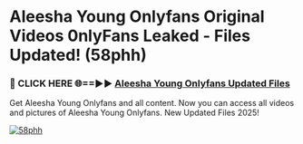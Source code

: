 # Aleesha Young Onlyfans Original Videos 0nlyFans Leaked - Files Updated! (58phh)

<h3>🔴 CLICK HERE 🌐==►► <a href="https://tinyurl.com/x26r9saj" rel="nofollow">Aleesha Young Onlyfans Updated Files</a></h3>

Get Aleesha Young Onlyfans and all content. Now you can access all videos and pictures of Aleesha Young Onlyfans. New Updated Files 2025!

[![58phh](https://i.imgur.com/LkgZPqh.gif)](https://tinyurl.com/x26r9saj)
